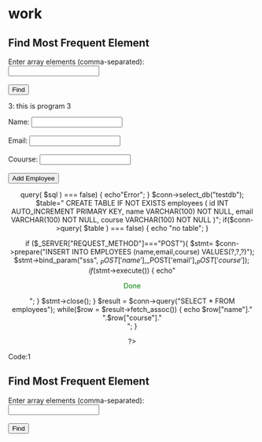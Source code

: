 # work
<!DOCTYPE html>
<html>
<head>
  <title>Most Frequent Element</title>
</head>
<body>

<h2>Find Most Frequent Element</h2>

<form id="arrayForm">
  Enter array elements (comma-separated):<br>
  <input type="text" id="arrayInput" required>
  <br><br>
  <input type="submit" value="Find">
</form>

<p id="result"></p>

<script>
  document.getElementById("arrayForm").addEventListener("submit", function(e) {
    e.preventDefault(); // Prevent form from reloading the page

    // Get and clean input
    const input = document.getElementById("arrayInput").value.trim();
    const arr = input.split(",").map(item => item.trim());

    const freq = {};
    let maxCount = 0;
    let mostFrequent;

    // Count frequencies
    for (let i = 0; i < arr.length; i++) {
      const item = arr[i];
      freq[item] = (freq[item] || 0) + 1;

      if (freq[item] > maxCount) {
        maxCount = freq[item];
        mostFrequent = item;
      }
    }

    // Show result
    document.getElementById("result").innerText =
      Most frequent element: ${mostFrequent} (appears ${maxCount} times);
  });
</script>

</body>
</html>


3: this is program 3


<form method="POST" action="">
    Name: <input name="name" required><br><br>
    Email: <input name="email" type="email" required><br><br>
    Couurse: <input name="course" type="text" required><br><br>
    <input type="submit" value="Add Employee">

</form>
<center><?php
$conn=mysqli_connect("localhost","root","");
$sql="CREATE DATABASE IF NOT EXISTS testdb";
if($conn->query( $sql ) === false) {
    echo"Error";
}
$conn->select_db("testdb");
$table="
CREATE TABLE IF NOT EXISTS employees (
    id INT AUTO_INCREMENT PRIMARY KEY,
    name VARCHAR(100) NOT NULL,
    email VARCHAR(100) NOT NULL,
    course VARCHAR(100) NOT NULL
)";
if($conn->query( $table ) === false) {
    echo "no table";
}

if ($_SERVER["REQUEST_METHOD"]==="POST"){
    $stmt= $conn->prepare("INSERT INTO EMPLOYEES (name,email,course) VALUES(?,?,?)");
    $stmt->bind_param("sss", $_POST['name'],$_POST['email'],$_POST['course']);
    if($stmt->execute()) {
        echo"<p style='color:green'>Done</p>";
    }
    $stmt->close();
}
$result = $conn->query("SELECT * FROM employees");
while($row = $result->fetch_assoc()) {
    echo $row["name"]." ".$row["course"]."<br>";
}

?>

</center>


Code:1
<!DOCTYPE html>
<html>
<head>
<title>Most Frequent Element</title>
</head>
<body>

<h2>Find Most Frequent Element</h2>

<form id="arrayForm">
Enter array elements (comma-separated):<br>
<input type="text" id="arrayInput" required>
<br><br>
<input type="submit" value="Find">
</form>

<p id="result"></p>

<script>
document.getElementById("arrayForm").addEventListener("submit", function(e) {
e.preventDefault(); // Prevent form from reloading the page

// Get and clean input
const input = document.getElementById("arrayInput").value.trim();
const arr = input.split(",").map(item => item.trim());

const freq = {};
let maxCount = 0;
let mostFrequent;

// Count frequencies
for (let i = 0; i < arr.length; i++) {
const item = arr[i];
freq[item] = (freq[item] || 0) + 1;

if (freq[item] > maxCount) {
maxCount = freq[item];
mostFrequent = item;
}
}

// Show result
document.getElementById("result").innerText =
`Most frequent element: ${mostFrequent} (appears ${maxCount} times)`;
});
</script>

</body>
</html>

